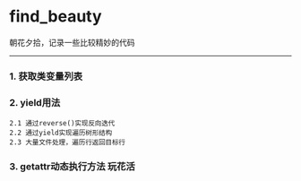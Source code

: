 # find_beauty
朝花夕拾，记录一些比较精妙的代码<hr>

### 1. 获取类变量列表
### 2. yield用法
    2.1 通过reverse()实现反向迭代
    2.2 通过yield实现遍历树形结构
    2.3 大量文件处理，遍历行返回目标行
### 3. getattr动态执行方法 玩花活
